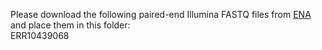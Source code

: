 Please download the following paired-end Illumina FASTQ files from [ENA](https://www.ebi.ac.uk/ena/browser/home) and place them in this folder:  
ERR10439068      
